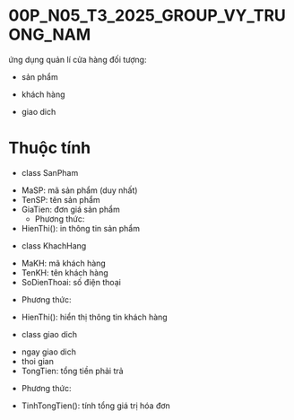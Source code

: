# 00P_N05_T3_2025_GROUP_VY_TRUONG_NAM
ứng dụng quản lí cửa hàng 
đối tượng:
+ sản phẩm
+ khách hàng

+ giao dich
# Thuộc tính 
+ class SanPham
- MaSP: mã sản phẩm (duy nhất)
- TenSP: tên sản phẩm
- GiaTien: đơn giá sản phẩm
  + Phương thức:
- HienThi(): in thông tin sản phẩm
+ class KhachHang
- MaKH: mã khách hàng
- TenKH: tên khách hàng
- SoDienThoai: số điện thoại
 + Phương thức:
- HienThi(): hiển thị thông tin khách hàng
+ class giao dich 
- ngay giao dich
- thoi gian 
- TongTien: tổng tiền phải trả
+ Phương thức:
- TinhTongTien(): tính tổng giá trị hóa đơn



